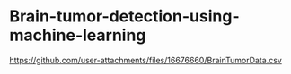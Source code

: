 # Brain-tumor-detection-using-machine-learning

https://github.com/user-attachments/files/16676660/BrainTumorData.csv
